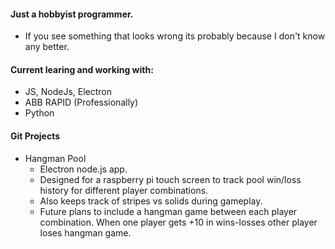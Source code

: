 <!---
farmerjohn6929/farmerjohn6929 is a ✨ special ✨ repository because its `README.md` (this file) appears on your GitHub profile.
You can click the Preview link to take a look at your changes.
--->

#### Just a hobbyist programmer.
- If you see something that looks wrong its probably because I don't know any better.

#### Current learing and working with:
- JS, NodeJs, Electron
- ABB RAPID (Professionally)
- Python

#### Git Projects
- Hangman Pool
  - Electron node.js app.
  - Designed for a raspberry pi touch screen to track pool win/loss history for different player combinations.
  - Also keeps track of stripes vs solids during gameplay.
  - Future plans to include a hangman game between each player combination. When one player gets +10 in wins-losses other player loses hangman game.
